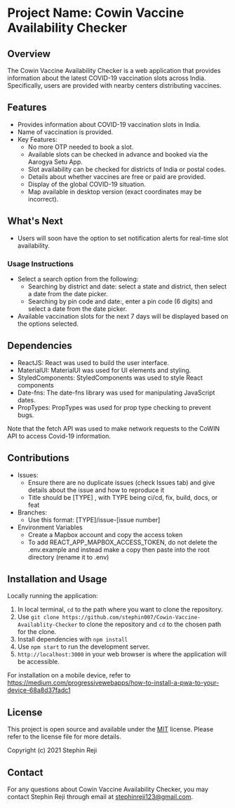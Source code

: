 # Project Name: Cowin Vaccine Availability Checker

## Overview

The Cowin Vaccine Availability Checker is a web application that provides information about the latest COVID-19 vaccination slots across India. Specifically, users are provided with nearby centers distributing vaccines.

## Features
- Provides information about COVID-19 vaccination slots in India.
- Name of vaccination is provided.
- Key Features:
  - No more OTP needed to book a slot.
  - Available slots can be checked in advance and booked via the Aarogya Setu App.
  - Slot availability can be checked for districts of India or postal codes.
  - Details about whether vaccines are free or paid are provided.
  - Display of the global COVID-19 situation.
  - Map available in desktop version (exact coordinates may be incorrect).
  
## What's Next
- Users will soon have the option to set notification alerts for real-time slot availability.

### Usage Instructions
- Select a search option from the following:
  - Searching by district and date: select a state and district, then select a date from the date picker.
  - Searching by pin code and date:, enter a pin code (6 digits) and select a date from the date picker.
- Available vaccination slots for the next 7 days will be displayed based on the options selected.

## Dependencies
- ReactJS: React was used to build the user interface.
- MaterialUI: MaterialUI was used for UI elements and styling.
- StyledComponents: StyledComponents was used to style React components
- Date-fns: The date-fns library was used for manipulating JavaScript dates.
- PropTypes: PropTypes was used for prop type checking to prevent bugs.

Note that the fetch API was used to make network requests to the CoWIN API to access Covid-19 information.

## Contributions
- Issues:
  - Ensure there are no duplicate issues (check Issues tab) and give details about the issue and how to reproduce it
  - Title should be [TYPE] <description>, with TYPE being ci/cd, fix, build, docs, or feat
- Branches:
  - Use this format: [TYPE]/issue-[issue number]
- Environment Variables
  - Create a Mapbox account and copy the access token
  - To add REACT_APP_MAPBOX_ACCESS_TOKEN, do not delete the .env.example and instead make a copy then paste into the root directory (rename it to .env)

## Installation and Usage

Locally running the application:

1. In local terminal, `cd` to the path where you want to clone the repository. 
2. Use `git clone https://github.com/stephin007/Cowin-Vaccine-Availablity-Checker` to clone the repository and `cd` to the chosen path for the clone.
3. Install dependencies with `npm install`
4. Use `npm start` to run the development server.
5. `http://localhost:3000` in your web browser is where the application will be accessible.

For installation on a mobile device, refer to https://medium.com/progressivewebapps/how-to-install-a-pwa-to-your-device-68a8d37fadc1

## License

This project is open source and available under the [MIT](LICENSE) license. Please refer to the license file for more details.

Copyright (c) 2021 Stephin Reji

## Contact

For any questions about Cowin Vaccine Availability Checker, you may contact Stephin Reji through email at stephinreji123@gmail.com.
